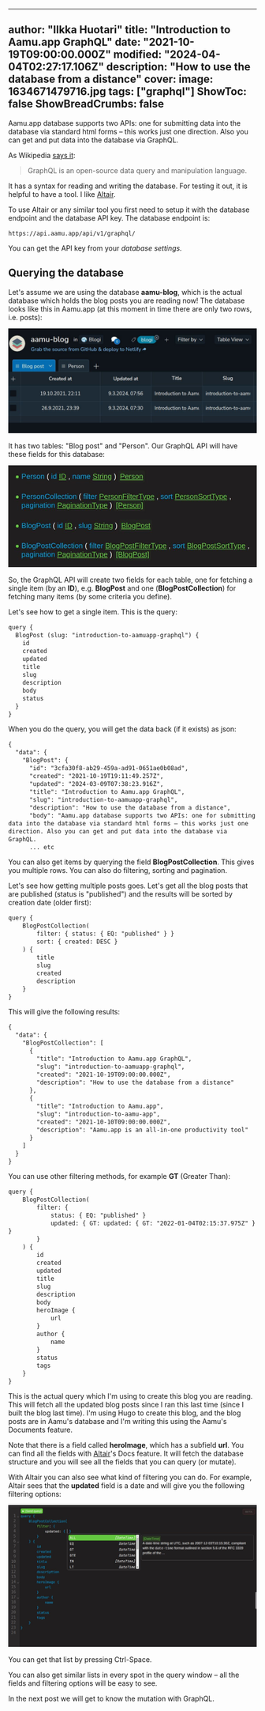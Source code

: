 
---
author: "Ilkka Huotari"
title: "Introduction to Aamu.app GraphQL"
date: "2021-10-19T09:00:00.000Z"
modified: "2024-04-04T02:27:17.106Z"
description: "How to use the database from a distance"
cover:
  image: 1634671479716.jpg
tags: ["graphql"]
ShowToc: false
ShowBreadCrumbs: false
---

Aamu.app database supports two APIs: one for submitting data into the database via standard html forms – this works just one direction. Also you can get and put data into the database via GraphQL.

As Wikipedia [says it](https://en.wikipedia.org/wiki/GraphQL):

> GraphQL is an open-source data query and manipulation language.

It has a syntax for reading and writing the database. For testing it out, it is helpful to have a tool. I like [Altair](https://altair-gql.sirmuel.design/).

To use Altair or any similar tool you first need to setup it with the database endpoint and the database API key. The database endpoint is:

```plain
https://api.aamu.app/api/v1/graphql/
```

You can get the API key from your _database settings._

Querying the database
---------------------

Let's assume we are using the database **aamu-blog**, which is the actual database which holds the blog posts you are reading now! The database looks like this in Aamu.app (at this moment in time there are only two rows, i.e. posts):

![](1709968790929.jpg)

It has two tables: "Blog post" and "Person". Our GraphQL API will have these fields for this database:

![](1709968866417.jpg)

So, the GraphQL API will create two fields for each table, one for fetching a single item (by an **ID**), e.g. **BlogPost** and one (**BlogPostCollection**) for fetching many items (by some criteria you define).

Let's see how to get a single item. This is the query:

```plain
query {
  BlogPost (slug: "introduction-to-aamuapp-graphql") {
    id
    created
    updated
    title
    slug
    description
    body
    status
  } 
}
```

When you do the query, you will get the data back (if it exists) as json:

```plain
{
  "data": {
    "BlogPost": {
      "id": "3cfa30f8-ab29-459a-ad91-0651ae0b08ad",
      "created": "2021-10-19T19:11:49.257Z",
      "updated": "2024-03-09T07:38:23.916Z",
      "title": "Introduction to Aamu.app GraphQL",
      "slug": "introduction-to-aamuapp-graphql",
      "description": "How to use the database from a distance",
      "body": "Aamu.app database supports two APIs: one for submitting data into the database via standard html forms – this works just one direction. Also you can get and put data into the database via GraphQL.
      ... etc
```

You can also get items by querying the field **BlogPostCollection**. This gives you multiple rows. You can also do filtering, sorting and pagination.

Let's see how getting multiple posts goes. Let's get all the blog posts that are published (status is "published") and the results will be sorted by creation date (older first):

```plain
query {
    BlogPostCollection(
        filter: { status: { EQ: "published" } }
        sort: { created: DESC }
    ) {
        title
        slug
        created
        description
    }
}
```

This will give the following results:

```plain
{
  "data": {
    "BlogPostCollection": [
      {
        "title": "Introduction to Aamu.app GraphQL",
        "slug": "introduction-to-aamuapp-graphql",
        "created": "2021-10-19T09:00:00.000Z",
        "description": "How to use the database from a distance"
      },
      {
        "title": "Introduction to Aamu.app",
        "slug": "introduction-to-aamu-app",
        "created": "2021-10-10T09:00:00.000Z",
        "description": "Aamu.app is an all-in-one productivity tool"
      }
    ]
  }
}
```

You can use other filtering methods, for example **GT** (Greater Than):

```plain
query {
    BlogPostCollection(
        filter: {
            status: { EQ: "published" }
            updated: { GT: updated: { GT: "2022-01-04T02:15:37.975Z" } }
        }
    ) {
		id
		created
		updated
		title
		slug
		description
		body
		heroImage {
			url
		}
		author {
			name
		}
		status
		tags
    }
}
```

This is the actual query which I'm using to create this blog you are reading. This will fetch all the updated blog posts since I ran this last time (since I built the blog last time). I'm using Hugo to create this blog, and the blog posts are in Aamu's database and I'm writing this using the Aamu's Documents feature.

Note that there is a field called **heroImage**, which has a subfield **url**. You can find all the fields with [Altair](https://altairgraphql.dev/)'s Docs feature. It will fetch the database structure and you will see all the fields that you can query (or mutate).

With Altair you can also see what kind of filtering you can do. For example, Altair sees that the **updated** field is a date and will give you the following filtering options:

![](1709979164496.jpg)

You can get that list by pressing Ctrl-Space.

You can also get similar lists in every spot in the query window – all the fields and filtering options will be easy to see.

In the next post we will get to know the mutation with GraphQL.
